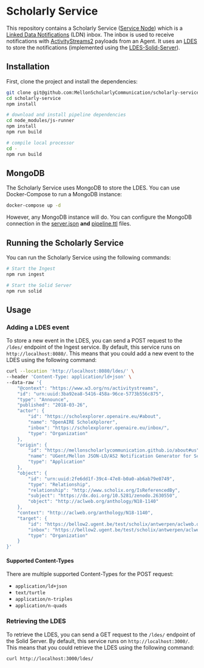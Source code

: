 # Scholarly Service

This repository contains a Scholarly Service ([Service Node](https://www.eventnotifications.net/#ServiceNode)) which is a [Linked Data Notifications](https://www.w3.org/TR/ldn/) (LDN) inbox. The inbox is used to receive notifications with [ActivityStreams2](https://www.w3.org/TR/activitystreams-core/) payloads from an Agent.
It uses an [LDES](https://w3id.org/ldes/specification) to store the notifications (implemented using the [LDES-Solid-Server](https://github.com/TREEcg/LDES-Solid-Server/tree/master)).

## Installation

First, clone the project and install the dependencies:

```bash
git clone git@github.com:MellonScholarlyCommunication/scholarly-service.git
cd scholarly-service
npm install

# download and install pipeline dependencies
cd node_modules/js-runner
npm install
npm run build

# compile local processor
cd -
npm run build
```

## MongoDB

The Scholarly Service uses MongoDB to store the LDES. You can use Docker-Compose to run a MongoDB instance:

```bash
docker-compose up -d
```

However, any MongoDB instance will do. You can configure the MongoDB connection in the [server.json](server.json) **and** [pipeline.ttl](pipeline.ttl) files.

## Running the Scholarly Service

You can run the Scholarly Service using the following commands:

```bash
# Start the Ingest
npm run ingest

# Start the Solid Server
npm run solid
```

## Usage

### Adding a LDES event

To store a new event in the LDES, you can send a POST request to the `/ldes/` endpoint of the Ingest service.
By default, this service runs on `http://localhost:8080/`.
This means that you could add a new event to the LDES using the following command:

```bash
curl --location 'http://localhost:8080/ldes/' \
--header 'Content-Type: application/ld+json' \
--data-raw '{
    "@context": "https://www.w3.org/ns/activitystreams",
    "id": "urn:uuid:3ba92ea8-5416-458a-96ce-5773b556c875",
    "type": "Announce",
    "published": "2018-03-26",
    "actor": {
        "id": "https://scholexplorer.openaire.eu/#about",
        "name": "OpenAIRE ScholeXplorer",
        "inbox": "https://scholexplorer.openaire.eu/inbox/",
        "type": "Organization"
    },
    "origin": {
        "id": "https://mellonscholarlycommunication.github.io/about#us",
        "name": "UGent/Mellon JSON-LD/AS2 Notification Generator for Scholix",
        "type": "Application"
    },
    "object": {
        "id": "urn:uuid:2fe6dd1f-39c4-47e8-b0a0-ab6ab79e0749",
        "type": "Relationship",
        "relationship": "http://www.scholix.org/IsReferencedBy",
        "subject": "https://dx.doi.org/10.5281/zenodo.2630550",
        "object": "http://aclweb.org/anthology/N18-1140"
    },
    "context": "http://aclweb.org/anthology/N18-1140",
    "target": {
        "id": "https://bellow2.ugent.be/test/scholix/antwerpen/aclweb.org/about#us",
        "inbox": "https://bellow2.ugent.be/test/scholix/antwerpen/aclweb.org/inbox/",
        "type": "Organization"
    }
}'
```

#### Supported Content-Types
There are multiple supported Content-Types for the POST request:
- `application/ld+json`
- `text/turtle`
- `application/n-triples`
- `application/n-quads`

### Retrieving the LDES

To retrieve the LDES, you can send a GET request to the `/ldes/` endpoint of the Solid Server.
By default, this service runs on `http://localhost:3000/`.
This means that you could retrieve the LDES using the following command:

```bash
curl http://localhost:3000/ldes/
```
